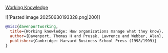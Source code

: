 [Working Knowledge](https://a.co/d/7RXfxEW)

![[Pasted image 20250630193328.png|200]]

```bibtex
@misc{davenportworking,
  title={Working knowledge: How organizations manage what they know},
  author={Davenport, Thomas H and Prusak, Lawrence and Webber, Alan},
  publisher={Cambridge: Harvard Business School Press (1998/1999)}
}
```